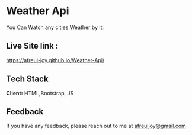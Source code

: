 
# Weather Api
You Can Watch any cities Weather by it.



## Live Site link : 

https://afreul-joy.github.io/Weather-Api/

  
## Tech Stack

**Client:** HTML,Bootstrap, JS


  
## Feedback

If you have any feedback, please reach out to me at afreuljoy@gmail.com

  
